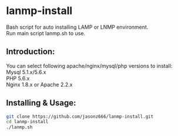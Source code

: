 # lanmp-install
Bash script for auto installing LAMP or LNMP environment.  
Run main script lanmp.sh to use.

## Introduction:
You can select following apache/nginx/mysql/php versions to install:  
Mysql 5.1.x/5.6.x  
PHP 5.6.x  
Nginx 1.8.x or Apache 2.2.x  

## Installing & Usage:
```bash
git clone https://github.com/jasonz666/lanmp-install.git
cd lanmp-install
./lanmp.sh
```
